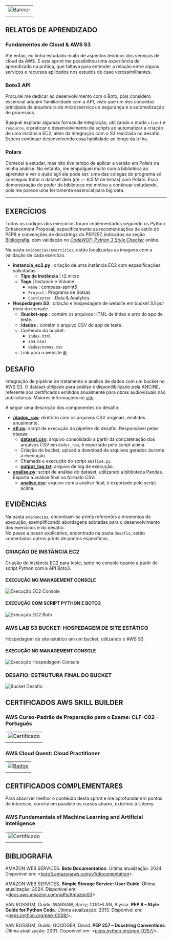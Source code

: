 #

||
|---|
|![Banner](/assets/banner-sprint5.png)|
||

## RELATOS DE APRENDIZADO

### Fundamentos de Cloud & AWS S3

Até então, eu tinha estudado muito de aspectos teóricos dos serviços de cloud da AWS. E esta sprint me possibilitou uma experiência de aprendizado na prática, que faltava para entender a relação entre alguns serviços e recursos aplicados nos estudos de caso verossimilhantes.

### Boto3 API

Procurei me dedicar ao desenvolvimento com o Boto, pois considero essencial adquirir familiaridade com a API, visto que um dos conceitos principais da arquitetura de microsserviços e segurança é a automatização de processos.

Busquei explorar algumas formas de integração, utilizando o modo `client` e `resource`, e praticar o desenvolvimento de scripts ao automatizar a criação de uma instância EC2, além da integração com o S3 realizada no desafio. Espero continuar desenvolvendo essa habilidade ao longo da trilha.

### Polars

Comecei a estudar, mas não tive tempo de aplicar a versão em Polars na minha análise. No entanto, me empolguei muito com a biblioteca ao aprender e ver o quão ágil ela pode ser: uma das colegas do programa só conseguiu tratar o dataset dela (de +- 6.5 M de linhas) com Polars. Essa demonstração do poder da biblioteca me motiva a continuar estudando, pois me parece uma ferramenta essencial para big data.

---

## EXERCÍCIOS

Todos os códigos dos exercícios foram implementados seguindo os Python Enhancement Proposal, especificamente as recomendações de estilo do PEP8 e convenções de docstrings do PEP257, indicados na seção [Bibliografia](#bibliografia), com validação no [*CodeWOF: Python 3 Style Checker*](https://www.codewof.co.nz/style/python3/) online.

Na pasta `evidencias/exercicios`, estão localizadas as imagens com a validação de cada exercício.

* **instancia_ec2.py** : criação de uma instância EC2 com especificações solicitadas:
  * **Tipo de Instância** | t2.micro
  * **Tags** | Instance e Volume
    * `Name` : compass-sprint5
    * `Project` : Programa de Bolsas
    * `CostCenter` : Data & Analytics
* **Hospedagem S3** : criação e hospedagem de website em bucket S3 por meio do console.
  * **/bucket-app** : contém os arquivos HTML de index e erro do app de teste.
  * **/dados** : contém o arquivo CSV do app de teste.
  * Conteúdo do bucket:
    * `index.html`
    * `404.html`
    * `dados/nomes.csv`
  * Link para o website [֍](http://compass-sprint5-lab.s3-website-us-east-1.amazonaws.com/)

## DESAFIO

Integração de pipeline de tratamento e análise de dados com um bucket no AWS S3. O dataset utilizado para análise é disponilibilizado pela ANCINE, referente aos certificados emitidos anualmente para obras audiovisuais não publicitárias. Maiores informações no [site](https://dados.gov.br/dados/conjuntos-dados/crt-obras-nao-publicitarias-registradas).

A seguir uma descrição dos componentes do desafio:

* **[/dados_raw](./desafio/dados_raw/)**: diretório com os arquivos CSV originais, emitidos anualmente.
* **[etl.py](./desafio/etl.py)**: script de execução do pipeline do desafio. Responsável pelas etapas:
  * **[dataset.csv](./desafio/dataset.csv)**: arquivo consolidado a partir da concatenação dos arquivos CSV em `dados_raw`, é exportado pelo script acima.
  * Criação do bucket, upload e download de arquivos gerados durante a execução.
  * Chamada e execução do script `analise.py`.
  * **[output_log.txt](./desafio/output_log.txt)**: arquivo de log de execução.
* **[analise.py](./desafio/analise.py)**: script de análise do dataset, utilizando a biblioteca Pandas. Exporta a análise final no formato CSV.
  * **[analise.csv](./desafio/analise.csv)**: arquivo com a análise final, é exportado pelo script acima.

## EVIDÊNCIAS

Na pasta `evidencias`, encontram-se prints referentes a momentos de execução, exemplificando abordagens adotadas para o desenvolvimento dos exercícios e do desafio.  
No passo a passo explicativo, encontrado na pasta `desafio`, serão comentados outros prints de pontos específicos.

### CRIAÇÃO DE INSTÂNCIA EC2

Criação de instância EC2 para teste, tanto no console quanto a partir de script Python com a API Boto3.

#### EXECUÇÃO NO MANAGEMENT CONSOLE

![Execução EC2 Console](./evidencias/exercicios/1-ec2-instance.gif)

#### EXECUÇÃO COM SCRIPT PYTHON E BOTO3

![Execução EC2 Boto](./evidencias/exercicios/3-ec2-instance-script.gif)

### AWS LAB S3 BUCKET: HOSPEDAGEM DE SITE ESTÁTICO

Hospedagem de site estático em um bucket, utilizando o AWS S3.

#### EXECUÇÃO NO MANAGEMENT CONSOLE

![Execução Hospedagem Console](./evidencias/exercicios/2-lab-hospedagem.gif)

### DESAFIO: ESTRUTURA FINAL DO BUCKET

![Bucket Desafio](./evidencias/desafio/3-bucket-conteudo.png)

## CERTIFICADOS AWS SKILL BUILDER

### AWS Curso-Padrão de Preparação para o Exame: CLF-C02 - Português

| |
|---|
|![Certificado](./certificados/cert-curso-prep-clf02.png) |
||

### AWS Cloud Quest: Cloud Practitioner

| |
|---|
|[![Badge](./certificados/badge-cloud-quest.png)](https://www.credly.com/badges/65109749-29ad-4465-bcdb-81f979186ea4/public_url) |
||

## CERTIFICADOS COMPLEMENTARES

Para absorver melhor o conteúdo desta sprint e me aprofundar em pontos de interesse, concluí em paralelo os cursos abaixo, externos à Udemy.

### AWS Fundamentals of Machine Learning and Artificial Intelligence

| |
|---|
|![Certificado](certificados/cert-comp-fundamentals-ml-ai.png)|
||

## BIBLIOGRAFIA


AMAZON WEB SERVICES. **Boto Documentation**. Última atualização: 2024. Disponível em: <[boto3.amazonaws.com/v1/documentation](https://boto3.amazonaws.com/v1/documentation/api/latest/index.html)>.

AMAZON WEB SERVICES. **Simple Storage Service: User Guide**. Última atualização: 2024. Disponível em: <[docs.aws.amazon.com/pdfs/AmazonS3](https://docs.aws.amazon.com/pdfs/AmazonS3/latest/userguide/s3-userguide.pdf)>.

VAN ROSSUM, Guido; WARSAW, Barry; COGHLAN, Alyssa. **PEP 8 – Style Guide for Python Code**. Última atualização: 2013. Disponível em: <[peps.python.org/pep-0008/](https://peps.python.org/pep-0008/)>.  

VAN ROSSUM, Guido; GOODGER, David. **PEP 257 – Docstring Conventions**. Última atualização: 2001. Disponível em: <[peps.python.org/pep-0257/](https://peps.python.org/pep-0257/)>.
